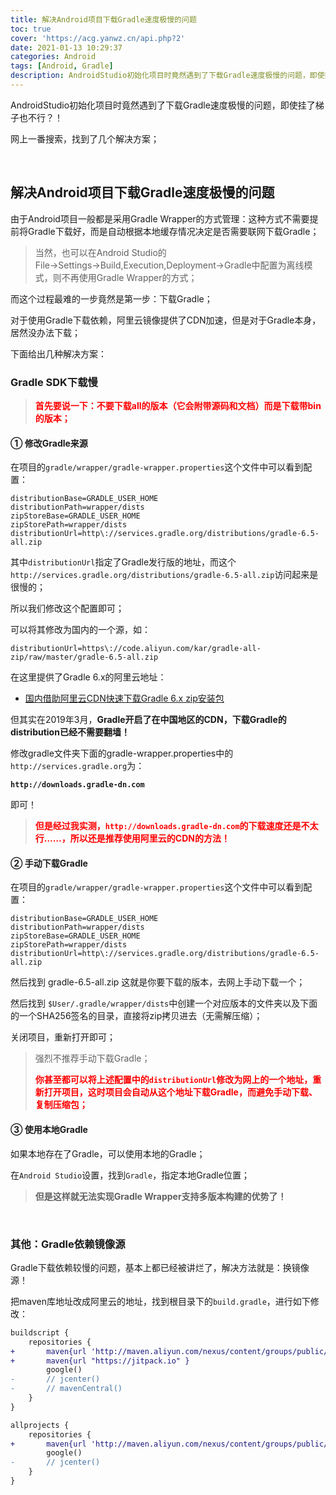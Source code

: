 ```yaml
---
title: 解决Android项目下载Gradle速度极慢的问题
toc: true
cover: 'https://acg.yanwz.cn/api.php?2'
date: 2021-01-13 10:29:37
categories: Android
tags: [Android, Gradle]
description: AndroidStudio初始化项目时竟然遇到了下载Gradle速度极慢的问题，即使挂了梯子也不行？！网上一番搜索，找到了几个解决方案；
---
```


AndroidStudio初始化项目时竟然遇到了下载Gradle速度极慢的问题，即使挂了梯子也不行？！

网上一番搜索，找到了几个解决方案；

<br/>

<!--more-->

## **解决Android项目下载Gradle速度极慢的问题**

由于Android项目一般都是采用Gradle Wrapper的方式管理：这种方式不需要提前将Gradle下载好，而是自动根据本地缓存情况决定是否需要联网下载Gradle；

>   当然，也可以在Android Studio的File→Settings→Build,Execution,Deployment→Gradle中配置为离线模式，则不再使用Gradle Wrapper的方式；

而这个过程最难的一步竟然是第一步：下载Gradle；

对于使用Gradle下载依赖，阿里云镜像提供了CDN加速，但是对于Gradle本身，居然没办法下载；

下面给出几种解决方案：

### **Gradle SDK下载慢**

>   <font color="#f00">**首先要说一下：不要下载all的版本（它会附带源码和文档）而是下载带bin的版本；**</font>

#### **① 修改Gradle来源**

在项目的`gradle/wrapper/gradle-wrapper.properties`这个文件中可以看到配置：

```properties
distributionBase=GRADLE_USER_HOME
distributionPath=wrapper/dists
zipStoreBase=GRADLE_USER_HOME
zipStorePath=wrapper/dists
distributionUrl=http\://services.gradle.org/distributions/gradle-6.5-all.zip
```

其中`distributionUrl`指定了Gradle发行版的地址，而这个`http://services.gradle.org/distributions/gradle-6.5-all.zip`访问起来是很慢的；

所以我们修改这个配置即可；

可以将其修改为国内的一个源，如：

```properties
distributionUrl=https\://code.aliyun.com/kar/gradle-all-zip/raw/master/gradle-6.5-all.zip
```

在这里提供了Gradle 6.x的阿里云地址：

-   [国内借助阿里云CDN快速下载Gradle 6.x zip安装包](https://www.kagura.me/dev/20200828131600.html)

但其实在2019年3月，**Gradle开启了在中国地区的CDN，下载Gradle的distribution已经不需要翻墙！**

修改gradle文件夹下面的gradle-wrapper.properties中的`http://services.gradle.org`为：

**`http://downloads.gradle-dn.com`**

即可！

>   <font color="#f00">**但是经过我实测，`http://downloads.gradle-dn.com`的下载速度还是不太行……，所以还是推荐使用阿里云的CDN的方法！**</font>

#### **② 手动下载Gradle**

在项目的`gradle/wrapper/gradle-wrapper.properties`这个文件中可以看到配置：

```properties
distributionBase=GRADLE_USER_HOME
distributionPath=wrapper/dists
zipStoreBase=GRADLE_USER_HOME
zipStorePath=wrapper/dists
distributionUrl=http\://services.gradle.org/distributions/gradle-6.5-all.zip
```

然后找到 gradle-6.5-all.zip 这就是你要下载的版本，去网上手动下载一个；

然后找到 `$User/.gradle/wrapper/dists`中创建一个对应版本的文件夹以及下面的一个SHA256签名的目录，直接将zip拷贝进去（无需解压缩）；

关闭项目，重新打开即可；

>   强烈不推荐手动下载Gradle；
>
>   <font color="#f00">**你甚至都可以将上述配置中的`distributionUrl`修改为网上的一个地址，重新打开项目，这时项目会自动从这个地址下载Gradle，而避免手动下载、复制压缩包；**</font>

#### **③ 使用本地Gradle**

如果本地存在了Gradle，可以使用本地的Gradle；

在`Android Studio`设置，找到`Gradle`，指定本地Gradle位置；

>   **但是这样就无法实现Gradle Wrapper支持多版本构建的优势了！**

<br/>

### **其他：Gradle依赖镜像源**

Gradle下载依赖较慢的问题，基本上都已经被讲烂了，解决方法就是：换镜像源！

把maven库地址改成阿里云的地址，找到根目录下的`build.gradle`，进行如下修改：

```diff
buildscript {
    repositories {
+       maven{url 'http://maven.aliyun.com/nexus/content/groups/public/'}
+       maven{url "https://jitpack.io" }
        google()
-       // jcenter()
-       // mavenCentral()
    }
}

allprojects {
    repositories {
+       maven{url 'http://maven.aliyun.com/nexus/content/groups/public/'}
        google()
-       // jcenter()
    }
}
```

<br/>